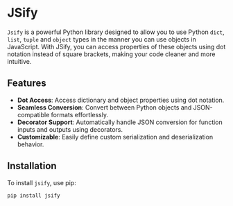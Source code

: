 # JSify

`Jsify` is a powerful Python library designed to allow you to use Python `dict`, `list`, `tuple` and `object` types in the
manner you can use objects in JavaScript. With JSify, you can access properties of these objects using dot notation
instead of square brackets, making your code cleaner and more intuitive.

## Features

- **Dot Access**: Access dictionary and object properties using dot notation.
- **Seamless Conversion**: Convert between Python objects and JSON-compatible formats effortlessly.
- **Decorator Support**: Automatically handle JSON conversion for function inputs and outputs using decorators.
- **Customizable**: Easily define custom serialization and deserialization behavior.

## Installation

To install `jsify`, use pip:

```sh
pip install jsify